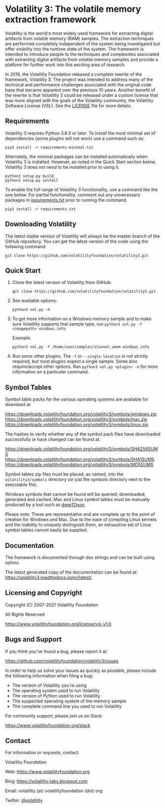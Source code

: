 # Volatility 3: The volatile memory extraction framework

Volatility is the world's most widely used framework for extracting digital
artifacts from volatile memory (RAM) samples. The extraction techniques are
performed completely independent of the system being investigated but offer
visibility into the runtime state of the system. The framework is intended
to introduce people to the techniques and complexities associated with
extracting digital artifacts from volatile memory samples and provide a
platform for further work into this exciting area of research.

In 2019, the Volatility Foundation released a complete rewrite of the
framework, Volatility 3. The project was intended to address many of the
technical and performance challenges associated with the original
code base that became apparent over the previous 10 years. Another benefit
of the rewrite is that Volatility 3 could be released under a custom
license that was more aligned with the goals of the Volatility community,
the Volatility Software License (VSL). See the [LICENSE](LICENSE.txt) file for more details.

## Requirements

Volatility 3 requires Python 3.6.0 or later. To install the most minimal set of dependencies (some plugins will not work) use a command such as:

```shell
pip3 install -r requirements-minimal.txt
```

Alternately, the minimal packages can be installed automatically when Volatility 3 is installed. However, as noted in the Quick Start section below, Volatility 3 does not *need* to be installed prior to using it.

```shell
python3 setup.py build 
python3 setup.py install
```

To enable the full range of Volatility 3 functionality, use a command like the one below. For partial functionality, comment out any unnecessary packages in [requirements.txt](requirements.txt) prior to running the command.

```shell
pip3 install -r requirements.txt
```

## Downloading Volatility

The latest stable version of Volatility will always be the master branch of the GitHub repository. You can get the latest version of the code using the following command:

```shell
git clone https://github.com/volatilityfoundation/volatility3.git
```

## Quick Start

1. Clone the latest version of Volatility from GitHub:

    ```shell
    git clone https://github.com/volatilityfoundation/volatility3.git
    ```

2. See available options:

    ```shell
    python3 vol.py -h
    ```

3. To get more information on a Windows memory sample and to make sure
Volatility supports that sample type, run
`python3 vol.py -f <imagepath> windows.info`

   Example:

    ```shell
    python3 vol.py -f /home/user/samples/stuxnet.vmem windows.info
    ```

4. Run some other plugins. The `-f` or `--single-location` is not strictly
required, but most plugins expect a single sample. Some also
require/accept other options.  Run `python3 vol.py <plugin> -h`
for more information on a particular command.

## Symbol Tables

Symbol table packs for the various operating systems are available for download at:

<https://downloads.volatilityfoundation.org/volatility3/symbols/windows.zip>  
<https://downloads.volatilityfoundation.org/volatility3/symbols/mac.zip>  
<https://downloads.volatilityfoundation.org/volatility3/symbols/linux.zip>  

The hashes to verify whether any of the symbol pack files have downloaded successfully or have changed can be found at:

<https://downloads.volatilityfoundation.org/volatility3/symbols/SHA256SUMS>  
<https://downloads.volatilityfoundation.org/volatility3/symbols/SHA1SUMS>  
<https://downloads.volatilityfoundation.org/volatility3/symbols/MD5SUMS>  

Symbol tables zip files must be placed, as named, into the `volatility3/symbols` directory (or just the symbols directory next to the executable file).

Windows symbols that cannot be found will be queried, downloaded, generated and cached.  Mac and Linux symbol tables must be manually produced by a tool such as [dwarf2json](https://github.com/volatilityfoundation/dwarf2json).

Please note: These are representative and are complete up to the point of creation for Windows and Mac.  Due to the ease of compiling Linux kernels and the inability to uniquely distinguish them, an exhaustive set of Linux symbol tables cannot easily be supplied.

## Documentation

The framework is documented through doc strings and can be built using sphinx.

The latest generated copy of the documentation can be found at: <https://volatility3.readthedocs.io/en/latest/>

## Licensing and Copyright

Copyright (C) 2007-2021 Volatility Foundation

All Rights Reserved

<https://www.volatilityfoundation.org/license/vsl-v1.0>

## Bugs and Support

If you think you've found a bug, please report it at:

<https://github.com/volatilityfoundation/volatility3/issues>

In order to help us solve your issues as quickly as possible,
please include the following information when filing a bug:

- The version of Volatility you're using
- The operating system used to run Volatility
- The version of Python used to run Volatility
- The suspected operating system of the memory sample
- The complete command line you used to run Volatility

For community support, please join us on Slack:

<https://www.volatilityfoundation.org/slack>

## Contact

For information or requests, contact:

Volatility Foundation

Web: <https://www.volatilityfoundation.org>

Blog:     <https://volatility-labs.blogspot.com>

Email: volatility (at) volatilityfoundation (dot) org

Twitter: [@volatility](https://twitter.com/volatility)
